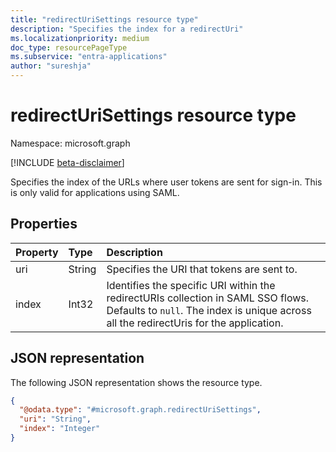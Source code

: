 ```yaml
---
title: "redirectUriSettings resource type"
description: "Specifies the index for a redirectUri"
ms.localizationpriority: medium
doc_type: resourcePageType
ms.subservice: "entra-applications"
author: "sureshja"
---
```


# redirectUriSettings resource type

Namespace: microsoft.graph

[!INCLUDE [beta-disclaimer](../../includes/beta-disclaimer.md)]

Specifies the index of the URLs where user tokens are sent for sign-in. This is only valid for applications using SAML.

## Properties

| Property | Type | Description |
|:---------|:-----|:------------|
| uri | String | Specifies the URI that tokens are sent to. |
|index|Int32|Identifies the specific URI within the redirectURIs collection in SAML SSO flows. Defaults to `null`. The index is unique across all the redirectUris for the application.|


## JSON representation
The following JSON representation shows the resource type.

<!-- {
  "blockType": "resource",
  "optionalProperties": [
  ],
  "@odata.type": "microsoft.graph.redirectUriSettings"
}-->

``` json
{
  "@odata.type": "#microsoft.graph.redirectUriSettings",
  "uri": "String",
  "index": "Integer"
}
```
